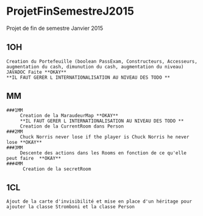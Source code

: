 # ProjetFinSemestreJ2015
Projet de fin de semestre Janvier 2015 

## 1OH 
    Creation du Portefeuille (boolean PassExam, Constructeurs, Accesseurs, augmentation du cash, dimunution du cash, augmentation du niveau) JAVADOC Faite **OKAY** 
    **IL FAUT GERER L INTERNATIONALISATION AU NIVEAU DES TODO **

## MM
    ###1MM
         Creation de la MaraudeurMap **OKAY**
         **IL FAUT GERER L INTERNATIONALISATION AU NIVEAU DES TODO **
         Creation de la CurrentRoom dans Person
    ###2MM
         Chuck Norris never lose if the player is Chuck Norris he never lose **OKAY**
    ###3MM
         Descente des actions dans les Rooms en fonction de ce qu'elle peut faire  **OKAY**
    ###4MM
          Creation de la secretRoom     
    
## 1CL
	Ajout de la carte d'invisibilité et mise en place d'un héritage pour ajouter la classe Stromboni et la classe Person
    